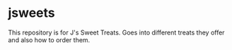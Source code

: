 # jsweets

This repository is for J's Sweet Treats. Goes into different treats they offer and also how to order them. 
